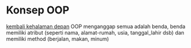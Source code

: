# Konsep OOP
[kembali kehalaman depan](../README.md)
OOP menganggap semua adalah benda, benda memiliki atribut (seperti nama, alamat-rumah, usia, tanggal_lahir dsb) dan memiliki method (berjalan, makan, minum)

